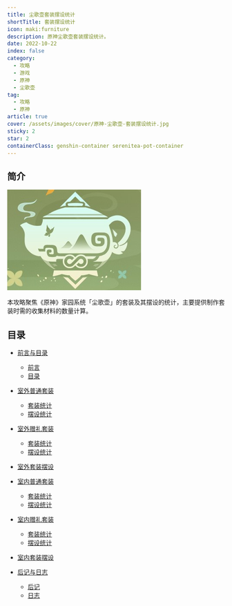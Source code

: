 ```yaml
---
title: 尘歌壶套装摆设统计
shortTitle: 套装摆设统计
icon: maki:furniture
description: 原神尘歌壶套装摆设统计。
date: 2022-10-22
index: false
category:
  - 攻略
  - 游戏
  - 原神
  - 尘歌壶
tag:
  - 攻略
  - 原神
article: true
cover: /assets/images/cover/原神-尘歌壶-套装摆设统计.jpg
sticky: 2
star: 2
containerClass: genshin-container serenitea-pot-container
---
```


## 简介

![尘歌壶]

本攻略聚焦《原神》家园系统「尘歌壶」的套装及其摆设的统计，主要提供制作套装时需的收集材料的数量计算。

## 目录

- [前言与目录](./前言与目录.md)

  - [前言](./前言与目录.md#前言)
  - [目录](./前言与目录.md#目录)

- [室外普通套装](./室外普通套装.md)

  - [套装统计](./室外普通套装.md#套装统计)
  - [摆设统计](./室外普通套装.md#摆设统计)

- [室外赠礼套装](./室外赠礼套装.md)

  - [套装统计](./室外赠礼套装.md#套装统计)
  - [摆设统计](./室外赠礼套装.md#摆设统计)

- [室外套装摆设](./室外套装摆设.md)

- [室内普通套装](./室内普通套装.md)

  - [套装统计](./室内普通套装.md#套装统计)
  - [摆设统计](./室内普通套装.md#摆设统计)

- [室内赠礼套装](./室内赠礼套装.md)

  - [套装统计](./室内赠礼套装.md#套装统计)
  - [摆设统计](./室内赠礼套装.md#摆设统计)

- [室内套装摆设](./室内套装摆设.md)

- [后记与日志](./后记与日志.md)

  - [后记](./后记与日志.md#后记)
  - [日志](./后记与日志.md#日志)

<!-- 横幅图片 -->

[尘歌壶]: ./图片/尘歌壶.png "尘歌壶"
